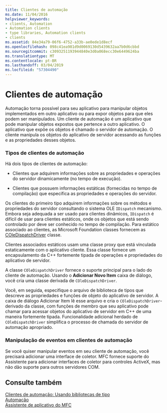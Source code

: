 ```yaml
---
title: Clientes de automação
ms.date: 11/04/2016
helpviewer_keywords:
- clients, Automation
- Automation clients
- type libraries, Automation clients
- clients
ms.assetid: 84e34a79-06f6-4752-a33b-ae0ede1d8ecf
ms.openlocfilehash: 098c41ea981d9d0069130d5439632aa7b0d6cbbd
ms.sourcegitcommit: c3093251193944840e3d0a068ecc30e6449624ba
ms.translationtype: MT
ms.contentlocale: pt-BR
ms.lasthandoff: 03/04/2019
ms.locfileid: "57304490"
---
```

# <a name="automation-clients"></a>Clientes de automação

Automação torna possível para seu aplicativo para manipular objetos implementados em outro aplicativo ou para expor objetos para que eles podem ser manipulados. Um cliente de automação é um aplicativo que pode manipular objetos expostos que pertence a outro aplicativo. O aplicativo que expõe os objetos é chamado o servidor de automação. O cliente manipula os objetos do aplicativo de servidor acessando as funções e as propriedades desses objetos.

### <a name="types-of-automation-clients"></a>Tipos de clientes de automação

Há dois tipos de clientes de automação:

- Clientes que adquirem informações sobre as propriedades e operações do servidor dinamicamente (no tempo de execução).

- Clientes que possuem informações estáticas (fornecidas no tempo de compilação) que especifica as propriedades e operações do servidor.

Os clientes do primeiro tipo adquirem informações sobre os métodos e propriedades do servidor consultando o sistema OLE `IDispatch` mecanismo. Embora seja adequada a ser usado para clientes dinâmicos, `IDispatch` é difícil de usar para clientes estáticos, onde os objetos que está sendo controlado por deve ser conhecido no tempo de compilação. Para estático associado ao clientes, as Microsoft Foundation classes fornecem as [COleDispatchDriver](../mfc/reference/coledispatchdriver-class.md) classe.

Clientes associados estáticos usam uma classe proxy que está vinculada estaticamente com o aplicativo cliente. Essa classe fornece um encapsulamento da C++ fortemente tipada de operações e propriedades do aplicativo de servidor.

A classe `COleDispatchDriver` fornece o suporte principal para o lado do cliente de automação. Usando o **Adicionar Novo Item** caixa de diálogo, você cria uma classe derivada de `COleDispatchDriver`.

Você, em seguida, especifique o arquivo de biblioteca de tipos que descreve as propriedades e funções de objeto do aplicativo de servidor. A caixa de diálogo Adicionar Item lê esse arquivo e cria o `COleDispatchDriver`-derivado da classe, com funções de membro que seu aplicativo pode chamar para acessar objetos do aplicativo de servidor em C++ de uma maneira fortemente tipada. Funcionalidade adicional herdado de `COleDispatchDriver` simplifica o processo de chamada do servidor de automação apropriado.

### <a name="handling-events-in-automation-clients"></a>Manipulação de eventos em clientes de automação

Se você quiser manipular eventos em seu cliente de automação, você precisará adicionar uma interface de coletor. MFC fornece suporte do Assistente para adicionar interfaces de coletor para controles ActiveX, mas não dão suporte para outros servidores COM.

## <a name="see-also"></a>Consulte também

[Clientes de automação: Usando bibliotecas de tipo](../mfc/automation-clients-using-type-libraries.md)<br/>
[Automação](../mfc/automation.md)<br/>
[Assistente de aplicativo do MFC](../mfc/reference/mfc-application-wizard.md)
